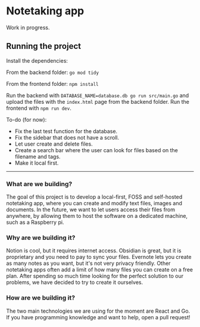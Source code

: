 # Notetaking app

Work in progress.

## Running the project

Install the dependencies:

From the backend folder:
`go mod tidy`

From the frontend folder:
`npm install`

Run the backend with `DATABASE_NAME=database.db go run src/main.go` and upload the files with the `index.html` page from the backend folder.
Run the frontend with `npm run dev`.

To-do (for now):

- Fix the last test function for the database.
- Fix the sidebar that does not have a scroll.
- Let user create and delete files.
- Create a search bar where the user can look for files based on the filename and tags.
- Make it local first.

---

### What are we building?

The goal of this project is to develop a local-first, FOSS and self-hosted notetaking app, where you can create and modify text files, images and documents. In the future, we want to let users access their files from anywhere, by allowing them to host the software on a dedicated machine, such as a Raspberry pi. 

### Why are we building it?

Notion is cool, but it requires internet access. Obsidian is great, but it is proprietary and you need to pay to sync your files. Evernote lets you create as many notes as you want, but it's not very privacy friendly. Other notetaking apps often add a limit of how many files you can create on a free plan. After spending so much time looking for the perfect solution to our problems, we have decided to try to create it ourselves.

### How are we building it?

The two main technologies we are using for the moment are React and Go. If you have programming knowledge and want to help, open a pull request!
